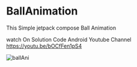 # BallAnimation
This Simple jetpack compose Ball Animation

watch On Solution Code Android Youtube Channel
https://youtu.be/bOCfFen1pS4




![ballAni](https://user-images.githubusercontent.com/61373662/191172212-82022a57-d678-4785-baf9-af3a3208e709.gif)

